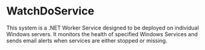 # WatchDoService
This system is a .NET Worker Service designed to be deployed on individual Windows servers. It monitors the health of specified Windows Services and sends email alerts when services are either stopped or missing.

